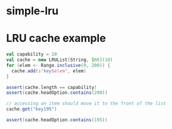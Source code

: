 simple-lru
==========


LRU cache example
=================

```scala
val capability = 10
val cache = new LRUList[String, Int](10)
for (elem <- Range.inclusive(0, 200)) {
  cache.add(s"key$elem", elem)
}

assert(cache.length == capability)
assert(cache.headOption.contains(200))

// accessing an item should move it to the front of the list
cache.get("key195")

assert(cache.headOption.contains(195))

```